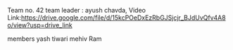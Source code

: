 Team no. 42 team leader : ayush chavda,
Video Link:https://drive.google.com/file/d/15kcPOeDxEzRbGJSjcjr_BJdUvQfv4A8o/view?usp=drive_link

members 
yash tiwari 
mehiv Ram
